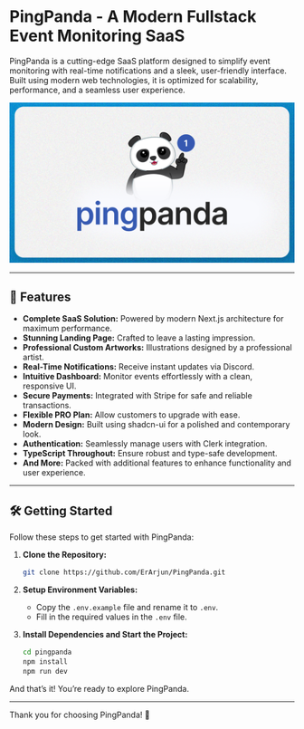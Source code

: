 # PingPanda - A Modern Fullstack Event Monitoring SaaS

PingPanda is a cutting-edge SaaS platform designed to simplify event monitoring with real-time notifications and a sleek, user-friendly interface. Built using modern web technologies, it is optimized for scalability, performance, and a seamless user experience.

![PingPanda Thumbnail](https://github.com/ErArjun/PingPanda/blob/main/public/thumbnail.png)

---

## 🚀 Features

- **Complete SaaS Solution:** Powered by modern Next.js architecture for maximum performance.
- **Stunning Landing Page:** Crafted to leave a lasting impression.
- **Professional Custom Artworks:** Illustrations designed by a professional artist.
- **Real-Time Notifications:** Receive instant updates via Discord.
- **Intuitive Dashboard:** Monitor events effortlessly with a clean, responsive UI.
- **Secure Payments:** Integrated with Stripe for safe and reliable transactions.
- **Flexible PRO Plan:** Allow customers to upgrade with ease.
- **Modern Design:** Built using shadcn-ui for a polished and contemporary look.
- **Authentication:** Seamlessly manage users with Clerk integration.
- **TypeScript Throughout:** Ensure robust and type-safe development.
- **And More:** Packed with additional features to enhance functionality and user experience.

---

## 🛠️ Getting Started

Follow these steps to get started with PingPanda:

1. **Clone the Repository:**

   ```bash
   git clone https://github.com/ErArjun/PingPanda.git
   ```

2. **Setup Environment Variables:**

   - Copy the `.env.example` file and rename it to `.env`.
   - Fill in the required values in the `.env` file.

3. **Install Dependencies and Start the Project:**
   ```bash
   cd pingpanda
   npm install
   npm run dev
   ```

And that’s it! You’re ready to explore PingPanda.

---

Thank you for choosing PingPanda! 🎉
